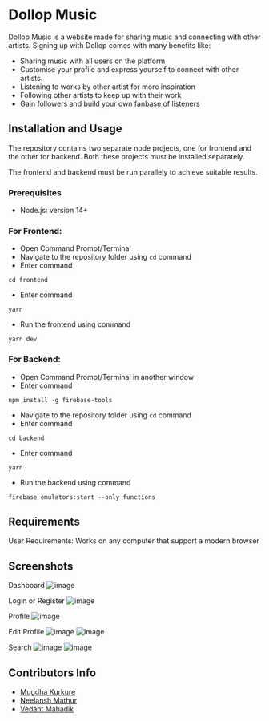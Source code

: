 # Dollop Music

Dollop Music is a website made for sharing music and connecting with other artists.
Signing up with Dollop comes with many benefits like:
- Sharing music with all users on the platform
- Customise your profile and express yourself to connect with other artists.
- Listening to works by other artist for more inspiration
- Following other artists to keep up with their work
- Gain followers and build your own fanbase of listeners

## Installation and Usage

The repository contains two separate node projects, one for frontend and the other for backend. Both these projects must be installed separately.

The frontend and backend must be run parallely to achieve suitable results.

### Prerequisites
- Node.js: version 14+

### For Frontend:
- Open Command Prompt/Terminal
- Navigate to the repository folder using `cd` command
- Enter command
```
cd frontend
```
- Enter command 
```
yarn
```
- Run the frontend using command
```
yarn dev
```

### For Backend:
- Open Command Prompt/Terminal in another window
- Enter command
```
npm install -g firebase-tools
```
- Navigate to the repository folder using `cd` command
- Enter command
```
cd backend
```
- Enter command 
```
yarn
```
- Run the backend using command
```
firebase emulators:start --only functions
```

## Requirements
User Requirements: Works on any computer that support a modern browser

## Screenshots
Dashboard
![image](https://user-images.githubusercontent.com/60062557/147338771-43f0feed-0a92-4702-bfa3-72eb4eebc997.png)

Login or Register
![image](https://user-images.githubusercontent.com/60062557/147338583-e0699c20-5fac-48a5-9c3d-a587633bdf89.png)

Profile
![image](https://user-images.githubusercontent.com/60062557/147339005-8ceafde8-eb34-49f9-8295-754e297913c3.png)

Edit Profile
![image](https://user-images.githubusercontent.com/60062557/147338695-d3fe2eb1-4154-41d1-a2bc-d60b62acb056.png)
![image](https://user-images.githubusercontent.com/60062557/147338705-e74bccac-47a2-480f-a677-f256fb20ccb4.png)

Search
![image](https://user-images.githubusercontent.com/60062557/147338796-ae8bec23-6483-422b-81e4-646e19697748.png)
![image](https://user-images.githubusercontent.com/60062557/147338826-15e4c52f-0803-411f-9bbd-206d112c797d.png)

## Contributors Info
- [Mugdha Kurkure](https://github.com/diamondgelato)
- [Neelansh Mathur](https://github.com/neelansh15)
- [Vedant Mahadik](https://github.com/VedantMahadik)
